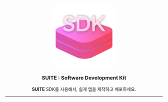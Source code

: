 <div align="center">


<img src="./res/SDK.png" width="200px"><br>

### **SUITE** : Software Development Kit
**SUITE** SDK를 사용해서, 쉽게 앱을 제작하고 배포하세요.

</div>

----